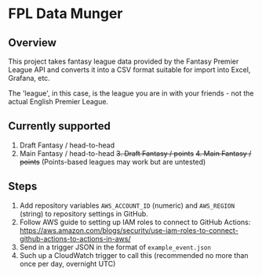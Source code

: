 # FPL Data Munger

## Overview

This project takes fantasy league data provided by the Fantasy Premier League API and converts it into a CSV format suitable for import into Excel, Grafana, etc.

The 'league', in this case, is the league you are in with your friends - not the actual English Premier League.

## Currently supported

1. Draft Fantasy / head-to-head
2. Main Fantasy / head-to-head
~~3. Draft Fantasy / points~~
~~4. Main Fantasy / points~~
(Points-based leagues may work but are untested)

## Steps

1. Add repository variables `AWS_ACCOUNT_ID` (numeric) and `AWS_REGION` (string) to repository settings in GitHub.
2. Follow AWS guide to setting up IAM roles to connect to GitHub Actions: https://aws.amazon.com/blogs/security/use-iam-roles-to-connect-github-actions-to-actions-in-aws/
3. Send in a trigger JSON in the format of `example_event.json`
4. Such up a CloudWatch trigger to call this (recommended no more than once per day, overnight UTC)